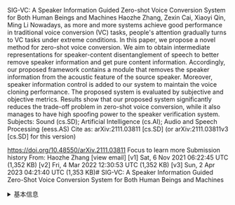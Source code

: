 SIG-VC: A Speaker Information Guided Zero-shot Voice Conversion System for Both Human Beings and Machines
Haozhe Zhang, Zexin Cai, Xiaoyi Qin, Ming Li
Nowadays, as more and more systems achieve good performance in traditional voice conversion (VC) tasks, people's attention gradually turns to VC tasks under extreme conditions. In this paper, we propose a novel method for zero-shot voice conversion. We aim to obtain intermediate representations for speaker-content disentanglement of speech to better remove speaker information and get pure content information. Accordingly, our proposed framework contains a module that removes the speaker information from the acoustic feature of the source speaker. Moreover, speaker information control is added to our system to maintain the voice cloning performance. The proposed system is evaluated by subjective and objective metrics. Results show that our proposed system significantly reduces the trade-off problem in zero-shot voice conversion, while it also manages to have high spoofing power to the speaker verification system.
Subjects:	Sound (cs.SD); Artificial Intelligence (cs.AI); Audio and Speech Processing (eess.AS)
Cite as:	arXiv:2111.03811 [cs.SD]
 	(or arXiv:2111.03811v3 [cs.SD] for this version)

https://doi.org/10.48550/arXiv.2111.03811
Focus to learn more
Submission history
From: Haozhe Zhang [view email]
[v1] Sat, 6 Nov 2021 06:22:45 UTC (1,352 KB)
[v2] Fri, 4 Mar 2022 12:30:53 UTC (1,352 KB)
[v3] Sun, 2 Apr 2023 04:21:40 UTC (1,353 KB)# SIG-VC: A Speaker Information Guided Zero-Shot Voice Conversion System for Both Human Beings and Machines

<details>
<summary>基本信息</summary>

- 标题: "SIG-VC: A Speaker Information Guided Zero-Shot Voice Conversion System for Both Human Beings and Machines."
- 作者:
  - 01 Haozhe Zhang
  - 02 Zexin Cai
  - 03 Xiaoyi Qin
  - 04 Ming Li
- 链接:
  - [ArXiv](https://arxiv.org/abs/2111.03811v3)
  - [Publication]()
  - [Github]()
  - [Demo]()
- 文件:
  - [ArXiv:2111.03811v1](D:\Speech\Sapphire-TTS-Collection\Models\-VC\_PDF\2021.11.06_2111.03811v1_SIG-VC__A_Speaker_Information_Guided_Zero-Shot_Voice_Conversion_System_for_Both_Human_Beings_and_Machines.pdf)
  - [ArXiv:2111.03811v2](D:\Speech\Sapphire-TTS-Collection\Models\-VC\_PDF\2021.11.06_2111.03811v2_SIG-VC__A_Speaker_Information_Guided_Zero-Shot_Voice_Conversion_System_for_Both_Human_Beings_and_Machines.pdf)
  - [ArXiv:2111.03811v3](D:\Speech\Sapphire-TTS-Collection\Models\-VC\_PDF\2021.11.06_2111.03811v3_SIG-VC__A_Speaker_Information_Guided_Zero-Shot_Voice_Conversion_System_for_Both_Human_Beings_and_Machines.pdf)
  - [Publication] #TODO

</details>
